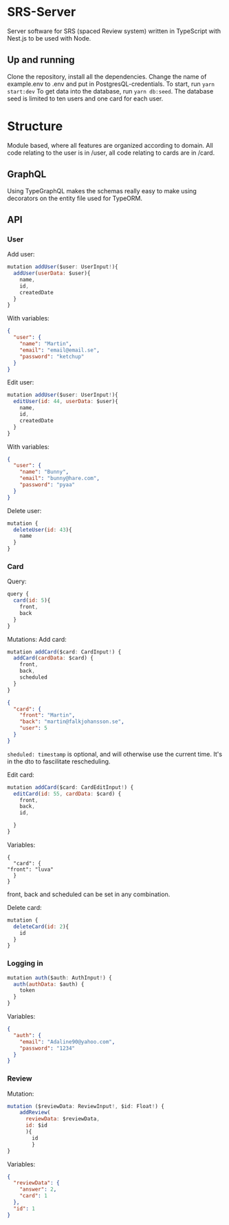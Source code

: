# SRS-Server

Server software for SRS (spaced Review system) written in TypeScript with Nest.js to be used with Node.

## Up and running

Clone the repository, install all the dependencies. Change the name of example.env to .env and put in PostgresQL-credentials. To start, run `yarn start:dev` To get data into the database, run `yarn db:seed`. The database seed is limited to ten users and one card for each user.

# Structure

Module based, where all features are organized according to domain. All code relating to the user is in /user, all code relating to cards are in /card.

## GraphQL

Using TypeGraphQL makes the schemas really easy to make using decorators on the entity file used for TypeORM.

## API

### User

Add user:

```js
mutation addUser($user: UserInput!){
  addUser(userData: $user){
    name,
    id,
    createdDate
  }
}
```

With variables:

```json
{
  "user": {
    "name": "Martin",
    "email": "email@email.se",
    "password": "ketchup"
  }
}
```

Edit user:

```js
mutation addUser($user: UserInput!){
  editUser(id: 44, userData: $user){
    name,
    id,
    createdDate
  }
}
```

With variables:

```json
{
  "user": {
    "name": "Bunny",
    "email": "bunny@hare.com",
    "password": "pyaa"
  }
}
```

Delete user:

```js
mutation {
  deleteUser(id: 43){
    name
  }
}
```

### Card

Query:

```js
query {
  card(id: 5){
    front,
    back
  }
}
```

Mutations:
Add card:

```js
mutation addCard($card: CardInput!) {
  addCard(cardData: $card) {
    front,
    back,
    scheduled
  }
}
```

```json
{
  "card": {
    "front": "Martin",
    "back": "martin@falkjohansson.se",
    "user": 5
  }
}
```

`sheduled: timestamp` is optional, and will otherwise use the current time. It's in the dto to fascilitate rescheduling.

Edit card:

```js
mutation addCard($card: CardEditInput!) {
  editCard(id: 55, cardData: $card) {
    front,
    back,
    id,

  }
}
```

Variables:

```
{
  "card": {
"front": "luva"
  }
}
```

front, back and scheduled can be set in any combination.

Delete card:

```js
mutation {
  deleteCard(id: 2){
    id
  }
}
```

### Logging in

```js
mutation auth($auth: AuthInput!) {
  auth(authData: $auth) {
    token
  }
}
```

Variables:

```json
{
  "auth": {
    "email": "Adaline90@yahoo.com",
    "password": "1234"
  }
}
```

### Review

Mutation:

```js
mutation ($reviewData: ReviewInput!, $id: Float!) {
    addReview(
      reviewData: $reviewData,
      id: $id
      ){
        id
        }
}
```

Variables:

```json
{
  "reviewData": {
    "answer": 2,
    "card": 1
  },
  "id": 1
}
```
